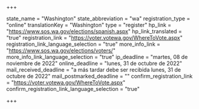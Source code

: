 +++

state_name = "Washington"
state_abbreviation = "wa"
registration_type = "online"
translationKey = "Washington"
type = "register"
hp_link = "https://www.sos.wa.gov/elections/spanish.aspx"
hp_link_translated = "true"
registration_link = "https://voter.votewa.gov/WhereToVote.aspx"
registration_link_language_selection = "true"
more_info_link = "https://www.sos.wa.gov/elections/voters/"
more_info_link_language_selection = "true"
ip_deadline = "martes, 08 de noviembre de 2022"
online_deadline = "lunes, 31 de octubre de 2022"
mail_received_deadline = "a más tardar debe ser recibida lunes, 31 de octubre de 2022"
mail_postmarked_deadline = ""
confirm_registration_link = "https://voter.votewa.gov/WhereToVote.aspx"
confirm_registration_link_language_selection = "true"

+++